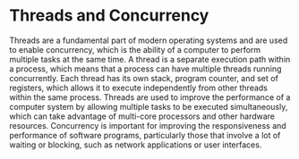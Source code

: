 # Threads and Concurrency

Threads are a fundamental part of modern operating systems and are used to enable concurrency, which is the ability of a computer to perform multiple tasks at the same time. A thread is a separate execution path within a process, which means that a process can have multiple threads running concurrently. Each thread has its own stack, program counter, and set of registers, which allows it to execute independently from other threads within the same process. Threads are used to improve the performance of a computer system by allowing multiple tasks to be executed simultaneously, which can take advantage of multi-core processors and other hardware resources. Concurrency is important for improving the responsiveness and performance of software programs, particularly those that involve a lot of waiting or blocking, such as network applications or user interfaces.
